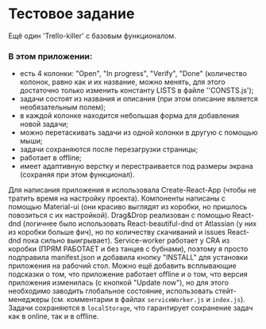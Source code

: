 # Тестовое задание

Ещё один 'Trello-killer' с базовым функционалом. 

### В этом приложении:

* есть 4 колонки: "Open", "In progress", "Verify", "Done" (количество колонок, равно как и их название, можно менять, для этого достаточно только изменить константу LISTS в файле ''CONSTS.js');
* задачи состоят из названия и описания (при этом описание является необязательным полем);
* в каждой колонке находится небольшая форма для добавления новой задачи;
* можно перетаскивать задачи из одной колонки в другую с помощью мыши;
* задачи сохраняются после перезагрузки страницы;
* работает в offline;
* имеет адаптивную верстку и перестраивается под размеры экрана (сохраняя при этом функционал).

Для написания приложения я использовала Create-React-App (чтобы не тратить время на настройку проекта). Компоненты написаны с помощью Material-ui (они красиво выглядят из коробки, но пришлось повозиться с их настройкой). Drag&Drop реализован с помощью React-dnd (логичнее было использовать React-beautiful-dnd от Atlassian (у них из коробки больше фич), но по количеству скачиваний и issues React-dnd пока сильно выигрывает). Service-worker работает у CRA из коробки (ПРЯМ РАБОТАЕТ и без танцев с бубнами), поэтому я просто подправила manifest.json и добавила кнопку "INSTALL" для установки приложения на рабочий стол. Можно ещё добавить всплывающие подсказки о том, что приложение работает offline и о том, что версия приложения изменилась (с кнопкой "Update now"), но для этого необходимо заводить глобальное состояние, использовать стейт-менеджеры (см. комментарии в файлах `serviceWorker.js` и `index.js`). Задачи сохраняются в `localStorage`, что гарантирует сохранение задач как в online, так и в offline.